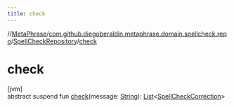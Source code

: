 ```yaml
---
title: check
---
```

//[MetaPhrase](../../../index.html)/[com.github.diegoberaldin.metaphrase.domain.spellcheck.repo](../index.html)/[SpellCheckRepository](index.html)/[check](check.html)



# check



[jvm]\
abstract suspend fun [check](check.html)(message: [String](https://kotlinlang.org/api/latest/jvm/stdlib/kotlin/-string/index.html)): [List](https://kotlinlang.org/api/latest/jvm/stdlib/kotlin.collections/-list/index.html)&lt;[SpellCheckCorrection](../../com.github.diegoberaldin.metaphrase.domain.spellcheck/-spell-check-correction/index.html)&gt;




